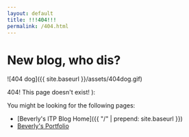 ```yaml
---
layout: default
title: !!!404!!!
permalink: /404.html
---
```




# New blog, who dis?

![404 dog]({{ site.baseurl }}/assets/404dog.gif)

  404! This page doesn't exist! ):

  You might be looking for the following pages:
* [Beverly's ITP Blog Home]({{ "/" | prepend: site.baseurl }})
* [Beverly's Portfolio](https://beverlychou.com)
